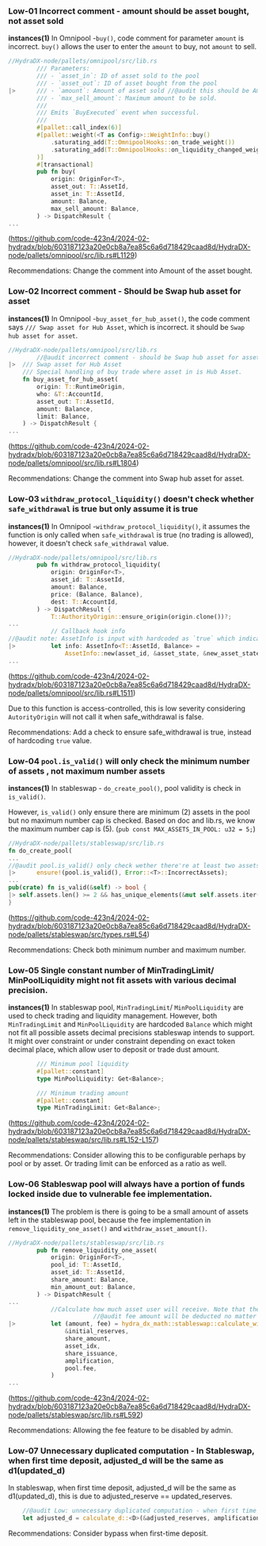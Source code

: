 ### Low-01 Incorrect comment - amount should be asset bought, not asset sold
**instances(1)**
In Omnipool -`buy()`, code comment for parameter `amount` is incorrect. `buy()` allows the user to enter the `amount` to buy, not `amount` to sell.
```rust
//HydraDX-node/pallets/omnipool/src/lib.rs
		/// Parameters:
		/// - `asset_in`: ID of asset sold to the pool
		/// - `asset_out`: ID of asset bought from the pool
|>		/// - `amount`: Amount of asset sold //@audit this should be Amount of asset bought
		/// - `max_sell_amount`: Maximum amount to be sold.
		///
		/// Emits `BuyExecuted` event when successful.
		///
		#[pallet::call_index(6)]
		#[pallet::weight(<T as Config>::WeightInfo::buy()
			.saturating_add(T::OmnipoolHooks::on_trade_weight())
			.saturating_add(T::OmnipoolHooks::on_liquidity_changed_weight())
		)]
		#[transactional]
		pub fn buy(
			origin: OriginFor<T>,
			asset_out: T::AssetId,
			asset_in: T::AssetId,
			amount: Balance,
			max_sell_amount: Balance,
		) -> DispatchResult {
...
```
(https://github.com/code-423n4/2024-02-hydradx/blob/603187123a20e0cb8a7ea85c6a6d718429caad8d/HydraDX-node/pallets/omnipool/src/lib.rs#L1129)

Recommendations:
Change the comment into Amount of the asset bought.

### Low-02 Incorrect comment - Should be Swap hub asset for asset  
**instances(1)**
In Omnipool -`buy_asset_for_hub_asset()`, the code comment says `/// Swap asset for Hub Asset`, which is incorrect. it should be `Swap hub asset for asset`.
```rust
//HydraDX-node/pallets/omnipool/src/lib.rs
        //@audit incorrect comment - should be Swap hub asset for asset.
|>	/// Swap asset for Hub Asset
	/// Special handling of buy trade where asset in is Hub Asset.
	fn buy_asset_for_hub_asset(
		origin: T::RuntimeOrigin,
		who: &T::AccountId,
		asset_out: T::AssetId,
		amount: Balance,
		limit: Balance,
	) -> DispatchResult {
...
```
(https://github.com/code-423n4/2024-02-hydradx/blob/603187123a20e0cb8a7ea85c6a6d718429caad8d/HydraDX-node/pallets/omnipool/src/lib.rs#L1804)

Recommendations:
Change the comment into Swap hub asset for asset.

### Low-03 `withdraw_protocol_liquidity()` doesn't check whether `safe_withdrawal` is true but only assume it is true
**instances(1)**
In Omnipool -`withdraw_protocol_liquidity()`, it assumes the function is only called when `safe_withdrawal` is true (no trading is allowed), however, it doesn't check `safe_withdrawal` value.
```rust
//HydraDX-node/pallets/omnipool/src/lib.rs
		pub fn withdraw_protocol_liquidity(
			origin: OriginFor<T>,
			asset_id: T::AssetId,
			amount: Balance,
			price: (Balance, Balance),
			dest: T::AccountId,
		) -> DispatchResult {
			T::AuthorityOrigin::ensure_origin(origin.clone())?;
...
			// Callback hook info
//@audit note: AssetInfo is input with hardcoded as `true` which indicates safe_withdrawal is true
|>			let info: AssetInfo<T::AssetId, Balance> =
				AssetInfo::new(asset_id, &asset_state, &new_asset_state, &state_changes.asset, true);
...
```
(https://github.com/code-423n4/2024-02-hydradx/blob/603187123a20e0cb8a7ea85c6a6d718429caad8d/HydraDX-node/pallets/omnipool/src/lib.rs#L1511)

Due to this function is access-controlled, this is low severity considering `AutorityOrigin` will not call it when safe_withdrawal is false.

Recommendations:
Add a check to ensure safe_withdrawal is true, instead of hardcoding `true` value.


### Low-04 `pool.is_valid()` will only check the minimum number of assets , not maximum number assets
**instances(1)**
In stableswap - `do_create_pool()`, pool validity is check in `is_valid()`. 

However, `is_valid()` only ensure there are minimum (2) assets in the pool but no maximum number cap is checked. Based on doc and lib.rs, we know the maximum number cap is (5). (`pub const MAX_ASSETS_IN_POOL: u32 = 5;`)
```rust
//HydraDX-node/pallets/stableswap/src/lib.rs
fn do_create_pool(
...
//@audit pool.is_valid() only check wether there're at least two assets in the pool, but it didn't check whether the max is over 5. 
|>		ensure!(pool.is_valid(), Error::<T>::IncorrectAssets);
...
pub(crate) fn is_valid(&self) -> bool {
|> self.assets.len() >= 2 && has_unique_elements(&mut self.assets.iter())
}
```
(https://github.com/code-423n4/2024-02-hydradx/blob/603187123a20e0cb8a7ea85c6a6d718429caad8d/HydraDX-node/pallets/stableswap/src/types.rs#L54)

Recommendations:
Check both minimum number and maximum number.

### Low-05 Single constant number of MinTradingLimit/ MinPoolLiquidity might not fit assets with various decimal precision.
**instances(1)**
In stableswap pool, `MinTradingLimit`/ `MinPoolLiquidity` are used to check trading and liquidity management. However, both `MinTradingLimit` and `MinPoolLiquidity` are hardcoded `Balance` which might not fit all possible assets decimal precisions stableswap intends to support. It might over constraint or under constraint depending on exact token decimal place, which allow user to deposit or trade dust amount.
```rust
		/// Minimum pool liquidity
		#[pallet::constant]
		type MinPoolLiquidity: Get<Balance>;

		/// Minimum trading amount
		#[pallet::constant]
		type MinTradingLimit: Get<Balance>;
```
(https://github.com/code-423n4/2024-02-hydradx/blob/603187123a20e0cb8a7ea85c6a6d718429caad8d/HydraDX-node/pallets/stableswap/src/lib.rs#L152-L157)

Recommendations:
Consider allowing this to be configurable perhaps by pool or by asset. Or trading limit can be enforced as a ratio as well.

### Low-06 Stableswap pool will always have a portion of funds locked inside due to vulnerable fee implementation.
**instances(1)**
The problem is there is going to be a small amount of assets left in the stableswap pool, because the fee implementation in `remove_liquidity_one_asset()` and `withdraw_asset_amount()`. 
```rust
//HydraDX-node/pallets/stableswap/src/lib.rs
		pub fn remove_liquidity_one_asset(
			origin: OriginFor<T>,
			pool_id: T::AssetId,
			asset_id: T::AssetId,
			share_amount: Balance,
			min_amount_out: Balance,
		) -> DispatchResult {
...
			//Calculate how much asset user will receive. Note that the fee is already subtracted from the amount.
                        //@audit fee amount will be deducted no matter the current reserve state
|>			let (amount, fee) = hydra_dx_math::stableswap::calculate_withdraw_one_asset::<D_ITERATIONS, Y_ITERATIONS>(
				&initial_reserves,
				share_amount,
				asset_idx,
				share_issuance,
				amplification,
				pool.fee,
			)
...
```
(https://github.com/code-423n4/2024-02-hydradx/blob/603187123a20e0cb8a7ea85c6a6d718429caad8d/HydraDX-node/pallets/stableswap/src/lib.rs#L592)

Recommendations:
Allowing the fee feature to be disabled by admin.


### Low-07 Unnecessary duplicated computation - In Stableswap, when first time deposit, adjusted_d will be the same as d1(updated_d)
In stableswap, when first time deposit, adjusted_d will be the same as d1(updated_d), this is due to adjusted_reserve == updated_reserves.
```rust
    //@audit Low: unnecessary duplicated computation - when first time deposit, adjusted_d will be the same as d1(updated_d), due to adjusted_reserve == updated_reserves
	let adjusted_d = calculate_d::<D>(&adjusted_reserves, amplification)?;
```

Recommendations:
Consider bypass when first-time deposit. 

